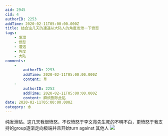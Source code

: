 ```yaml
---
aid: 2945
cid: 4
authorID: 2253
addTime: 2020-02-11T05:00:00.000Z
title: 结合这几天的遭遇从大陆人的角度发泄一下愤怒
tags:
    - 发泄
    - 愤怒
    - 遭遇
    - 角度
    - 大陆
comments:
    -
        authorID: 2253
        addTime: 2020-02-11T05:00:00.000Z
        content: 草
    -
        authorID: 2253
        addTime: 2020-02-11T05:00:00.000Z
        content: 麻烦删除此贴
date: 2020-02-11T05:00:00.000Z
category: 水
---
```


纯发泄贴。这几天我很愤怒，不仅愤怒于李文亮先生死的不明不白，更愤怒于我支持的group逐渐走向极端并且开始turn against 其他人 ![ ](https://imgur.com/gallery/Z33hzqa.jpg)
